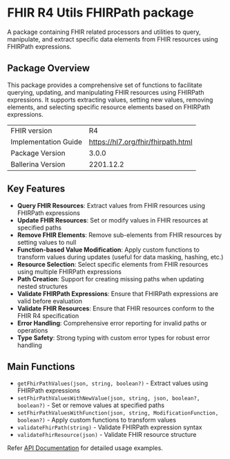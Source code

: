 # FHIR R4 Utils FHIRPath package

A package containing FHIR related processors and utilities to query, manipulate, and extract specific data elements from FHIR resources using FHIRPath expressions.

## Package Overview

This package provides a comprehensive set of functions to facilitate querying, updating, and manipulating FHIR resources using FHIRPath expressions. It supports extracting values, setting new values, removing elements, and selecting specific resource elements based on FHIRPath expressions.

|                      |                      |
|----------------------|----------------------|
| FHIR version         | R4                   |
| Implementation Guide | https://hl7.org/fhir/fhirpath.html |
| Package Version      | 3.0.0                |
| Ballerina Version    | 2201.12.2            |

## Key Features

- **Query FHIR Resources**: Extract values from FHIR resources using FHIRPath expressions
- **Update FHIR Resources**: Set or modify values in FHIR resources at specified paths  
- **Remove FHIR Elements**: Remove sub-elements from FHIR resources by setting values to null
- **Function-based Value Modification**: Apply custom functions to transform values during updates (useful for data masking, hashing, etc.)
- **Resource Selection**: Select specific elements from FHIR resources using multiple FHIRPath expressions
- **Path Creation**: Support for creating missing paths when updating nested structures
- **Validate FHIRPath Expressions**: Ensure that FHIRPath expressions are valid before evaluation
- **Validate FHIR Resources**: Ensure that FHIR resources conform to the FHIR R4 specification
- **Error Handling**: Comprehensive error reporting for invalid paths or operations
- **Type Safety**: Strong typing with custom error types for robust error handling

## Main Functions

- `getFhirPathValues(json, string, boolean?)` - Extract values using FHIRPath expressions
- `setFhirPathValuesWithNewValue(json, string, json, boolean?, boolean?)` - Set or remove values at specified paths
- `setFhirPathValuesWithFunction(json, string, ModificationFunction, boolean?)` - Apply custom functions to transform values
- `validateFhirPath(string)` - Validate FHIRPath expression syntax
- `validateFhirResource(json)` - Validate FHIR resource structure

Refer [API Documentation](https://central.ballerina.io/ballerinax/health.fhir.r4utils.fhirpath) for detailed usage examples.
